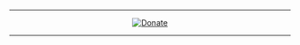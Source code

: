 

----------------------------------------------------------
</p>
<p align="center">
<a href="https://www.horariodebrasilia.org/"><img title="Donate" src="https://www.youtube.com/s/gaming/emoji/0f0cae22/emoji_u2615.svg"></a>
  
  ----------------------------------------------------------------------------------------------------------------------

